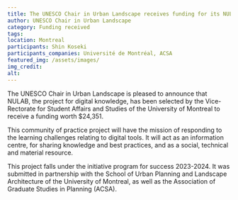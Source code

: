 ```yaml
---
title: The UNESCO Chair in Urban Landscape receives funding for its NULAB project
author: UNESCO Chair in Urban Landscape
category: Funding received
tags: 
location: Montreal
participants: Shin Koseki 
participants_companies: Université de Montréal, ACSA
featured_img: /assets/images/
img_credit:
alt:
---
```

The UNESCO Chair in Urban Landscape is pleased to announce that NULAB, the project for digital knowledge, has been selected by the Vice-Rectorate for Student Affairs and Studies of the University of Montreal to receive a funding worth $24,351.

This community of practice project will have the mission of responding to the learning challenges relating to digital tools. It will act as an information centre, for sharing knowledge and best practices, and as a social, technical and material resource.

This project falls under the initiative program for success 2023-2024. It was submitted in partnership with the School of Urban Planning and Landscape Architecture of the University of Montreal, as well as the Association of Graduate Studies in Planning (ACSA).

